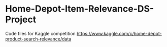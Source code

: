# Home-Depot-Item-Relevance-DS-Project
Code files for Kaggle competition https://www.kaggle.com/c/home-depot-product-search-relevance/data
